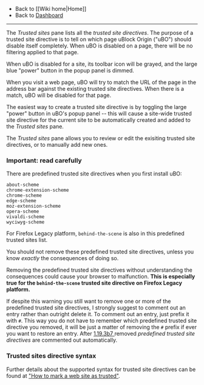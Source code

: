 - Back to [[Wiki home|Home]]
- Back to [Dashboard](./Dashboard)

***

The _Trusted sites_ pane lists all the _trusted site directives_. The purpose of a trusted site directive is to tell on which page uBlock Origin ("uBO") should disable itself completely. When uBO is disabled on a page, there will be no filtering applied to that page.

When uBO is disabled for a site, its toolbar icon will be grayed, and the large blue "power" button in the popup panel is dimmed.

When you visit a web page, uBO will try to match the URL of the page in the address bar against the existing trusted site directives. When there is a match, uBO will be disabled for that page.

The easiest way to create a trusted site directive is by toggling the large "power" button in uBO's popup panel -- this will cause a site-wide trusted site directive for the current site to be automatically created and added to the _Trusted sites_ pane.

The _Trusted sites_ pane allows you to review or edit the exisiting trusted site directives, or to manually add new ones.

### Important: read carefully

There are predefined trusted site directives when you first install uBO:

    about-scheme
    chrome-extension-scheme
    chrome-scheme
    edge-scheme
    moz-extension-scheme
    opera-scheme
    vivaldi-scheme
    wyciwyg-scheme

For Firefox Legacy platform, `behind-the-scene` is also in this predefined trusted sites list.

You should not remove these predefined trusted site directives, unless you know _exactly_ the consequences of doing so.

Removing the predefined trusted site directives without understanding the consequences could cause your browser to malfunction. **This is especially true for the `behind-the-scene` trusted site directive on Firefox Legacy platform.**

If despite this warning you still want to remove one or more of the predefined trusted site directives, I strongly suggest to comment out an entry rather than outright delete it. To comment out an entry, just prefix it with `#`. This way you do not have to remember which predefined trusted site directive you removed, it will be just a matter of removing the `#` prefix if ever you want to restore an entry. After [1.19.3b7 ](https://github.com/gorhill/uBlock/commit/f7bbc807176fa93680fdaf8b713593a43a3df2a5) removed _predefined trusted site directives_ are commented out automatically.

### Trusted sites directive syntax

Further details about the supported syntax for trusted site directives can be found at ["How to mark a web site as trusted"](./How-to-mark-a-web-site-as-trusted).
